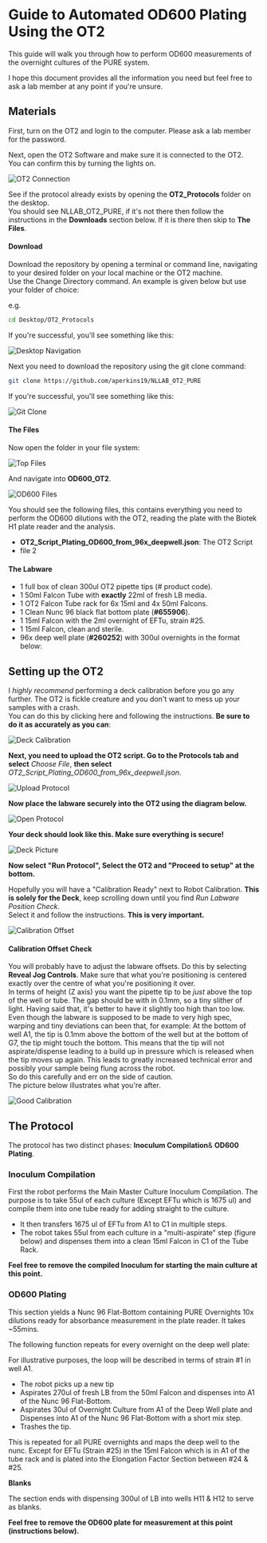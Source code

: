 # Guide to Automated OD600 Plating Using the OT2

This guide will walk you through how to perform OD600 measurements of the overnight cultures of the PURE system.

I hope this document provides all the information you need but feel free to ask a lab member at any point if you're unsure.


## Materials


First, turn on the OT2 and login to the computer. Please ask a lab member for the password.  

Next, open the OT2 Software and make sure it is connected to the OT2.  
You can confirm this by turning the lights on.

![OT2 Connection](img/ot2_connection.png)

See if the protocol already exists by opening the **OT2_Protocols** folder on the desktop.  
You should see NLLAB_OT2_PURE, if it's not there then follow the instructions in the **Downloads** section below. If it is there then skip to **The Files**.

#### Download

Download the repository by opening a terminal or command line, navigating to your desired folder on your local machine or the OT2 machine.  
Use the Change Directory command. An example is given below but use your folder of choice:

e.g.
```bash
cd Desktop/OT2_Protocols
```

If you're successful, you'll see something like this:

![Desktop Navigation](img/initial_navigation.png)

Next you need to download the repository using the git clone command:

```bash
git clone https://github.com/aperkins19/NLLAB_OT2_PURE
```
If you're successful, you'll see something like this:

![Git Clone](img/git_clone.png)


#### The Files

Now open the folder in your file system:

![Top Files](img/top_files.png)

And navigate into **OD600_OT2**.  

![OD600 Files](img/od600_files.png)

You should see the following files, this contains everything you need to perform the OD600 dilutions with the OT2, reading the plate with the Biotek H1 plate reader and the analysis.  

* **OT2_Script_Plating_OD600_from_96x_deepwell.json**: The OT2 Script
* file 2

#### The Labware

* 1 full box of clean 300ul OT2 pipette tips (# product code).
* 1 50ml Falcon Tube with **exactly** 22ml of fresh LB media.
* 1 OT2 Falcon Tube rack for 6x 15ml and 4x 50ml Falcons.
* 1 Clean Nunc 96 black flat bottom plate (**#655906**).
* 1 15ml Falcon with the 2ml overnight of EFTu, strain #25.
* 1 15ml Falcon, clean and sterile.
* 96x deep well plate (**#260252**) with 300ul overnights in the format below:


## Setting up the OT2

I *highly recommend* performing a deck calibration before you go any further. The OT2 is fickle creature and you don't want to mess up your samples with a crash.  
You can do this by clicking here and following the instructions. **Be sure to do it as accurately as you can**:  

![Deck Calibration](img/deck_calibration.png)

**Next, you need to upload the OT2 script. Go to the Protocols tab and select** *Choose File*, **then select** *OT2_Script_Plating_OD600_from_96x_deepwell.json*.

![Upload Protocol](img/upload_protocol.png)

**Now place the labware securely into the OT2 using the diagram below.**

![Open Protocol](img/open_protocol.png)

**Your deck should look like this. Make sure everything is secure!**

![Deck Picture](img/deck_picture.png)

**Now select "Run Protocol", Select the OT2 and "Proceed to setup" at the bottom.**

Hopefully you will have a "Calibration Ready" next to Robot Calibration. **This is solely for the Deck**, keep scrolling down until you find *Run Labware Position Check*.  
Select it and follow the instructions. **This is very important.**

![Calibration Offset](img/cali_off.png)

#### Calibration Offset Check

You will probably have to adjust the labware offsets. Do this by selecting **Reveal Jog Controls**.
Make sure that what you're positioning is centered exactly over the centre of what you're positioning it over.  
In terms of height (Z axis) you want the pipette tip to be *just* above the top of the well or tube. The gap should be with in 0.1mm, so a tiny slither of light. Having said that, it's better to have it slightly too high than too low. Even though the labware is supposed to be made to very high spec, warping and tiny deviations can been that, for example: At the bottom of well A1, the tip is 0.1mm above the bottom of the well but at the bottom of G7, the tip might touch the bottom. This means that the tip will not aspirate/dispense leading to a build up in pressure which is released when the tip moves up again. This leads to greatly increased technical error and possibly your sample being flung across the robot.  
So do this carefully and err on the side of caution.  
The picture below illustrates what you're after.

![Good Calibration](img/good_cali.png)



## The Protocol

The protocol has two distinct phases: **Inoculum Compilation**& **OD600 Plating**.

### Inoculum Compilation

First the robot performs the Main Master Culture Inoculum Compilation. The purpose is to take 55ul of each culture (Except EFTu which is 1675 ul) and compile them into one tube ready for adding straight to the culture.  

* It then transfers 1675 ul of EFTu from A1 to C1 in multiple steps.
* The robot takes 55ul from each culture in a "multi-aspirate" step (figure below) and dispenses them into a clean 15ml Falcon in C1 of the Tube Rack.

**Feel free to remove the compiled Inoculum for starting the main culture at this point.**

### OD600 Plating

This section yields a Nunc 96 Flat-Bottom containing PURE Overnights 10x dilutions ready for absorbance measurement in the plate reader. It takes ~55mins.

The following function repeats for every overnight on the deep well plate:

For illustrative purposes, the loop will be described in terms of strain #1 in well A1.

* The robot picks up a new tip
* Aspirates 270ul of fresh LB from the 50ml Falcon and dispenses into A1 of the Nunc 96 Flat-Bottom.
* Aspirates 30ul of Overnight Culture from A1 of the Deep Well plate and Dispenses into A1 of the Nunc 96 Flat-Bottom with a short mix step.
* Trashes the tip.

This is repeated for all PURE overnights and maps the deep well to the nunc. Except for EFTu (Strain #25) in the 15ml Falcon which is in A1 of the tube rack and is plated into the Elongation Factor Section between #24 & #25.

**Blanks**

The section ends with dispensing 300ul of LB into wells H11 & H12 to serve as blanks.

**Feel free to remove the OD600 plate for measurement at this point (instructions below).**
